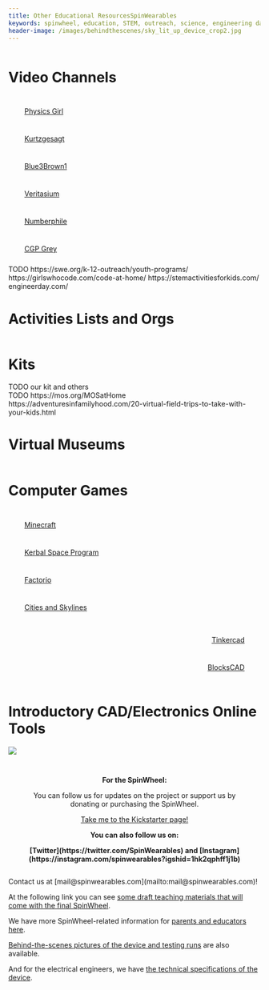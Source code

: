 ```yaml
---
title: Other Educational ResourcesSpinWearables
keywords: spinwheel, education, STEM, outreach, science, engineering day, electronics, computer science, physics
header-image: /images/behindthescenes/sky_lit_up_device_crop2.jpg
---
```


<script>
window.onload = function (){
  var lists = document.querySelectorAll('ul.other_resources');
  lists.forEach(function (ul){
    var elems = ul.querySelectorAll('li');
    elems.forEach(function (li){
      var img = li.querySelector('img');
      var a = li.querySelector('a');
      img.src = '/images/otherresourcespics/' + a.href.replace(/\//g,'.').replace(/:/g,'.') + '.png';
    });
  })
};
</script>
<style>
ul.other_resources {
  list-style-type: none;
  margin: 0;
  padding: 0;
}
ul.other_resources > li {
  display: flex;
  flex-direction: row;
  margin: 10px 0;
  align-items: center;
}
.row-small-reverse ul.other_resources > li {
  flex-direction: row-reverse;
}
ul.other_resources > li > img {
  max-width:30%;
  margin: 1rem;
}
</style>

<div class="row">
<div class="column">
<h1>Video Channels</h1>
</div>
<div class="column column-long">
<ul class="other_resources">
<li><img src=""> <p><a href="https://physicsgirl.org/">Physics Girl</a></p></li>
<li><img src=""> <p><a href="https://kurzgesagt.org/">Kurtzgesagt</a></p></li>
<li><img src=""> <p><a href="https://www.3blue1brown.com/">Blue3Brown1</a></p></li>
<li><img src=""> <p><a href="https://www.veritasium.com/">Veritasium</a></p></li>
<li><img src=""> <p><a href="https://www.numberphile.com/">Numberphile</a></p></li>
<li><img src=""> <p><a href="https://www.cgpgrey.com/">CGP Grey</a></p></li>
</ul>
</div>
</div>

<div class="row row-small-reverse">
<div class="column column-long">
TODO https://swe.org/k-12-outreach/youth-programs/ https://girlswhocode.com/code-at-home/ https://stemactivitiesforkids.com/ engineerday.com/  
</div>
<div class="column">
<h1>Activities Lists and Orgs</h1>
</div>
</div>

<div class="row">
<div class="column">
<h1>Kits</h1>
</div>
<div class="column column-long">
<ul class="other_resources">
TODO our kit and others
</ul>
</div>
</div>

<div class="row row-small-reverse">
<div class="column column-long">
TODO https://mos.org/MOSatHome https://adventuresinfamilyhood.com/20-virtual-field-trips-to-take-with-your-kids.html
</div>
<div class="column">
<h1>Virtual Museums</h1>
</div>
</div>

<div class="row">
<div class="column">
<h1>Computer Games</h1>
</div>
<div class="column column-long">
<ul class="other_resources">
<li><img src=""> <p><a href="https://www.minecraft.net/en-us/">Minecraft</a></p></li>
<li><img src=""> <p><a href="https://www.kerbalspaceprogram.com/">Kerbal Space Program</a></p></li>
<li><img src=""> <p><a href="https://www.factorio.com/">Factorio</a></p></li>
<li><img src=""> <p><a href="https://www.citiesskylines.com/">Cities and Skylines</a></p></li>
</ul>
</div>
</div>

<div class="row row-small-reverse">
<div class="column column-long">
<ul class="other_resources">
<li><img src=""> <p><a href="https://www.tinkercad.com/">Tinkercad</a></p></li>
<li><img src=""> <p><a href="https://www.blockscad3d.com/">BlocksCAD</a></p></li>
</ul>
</div>
<div class="column">
<h1>Introductory CAD/Electronics Online Tools</h1>
</div>
</div>

<div class="row row-small-reverse dark-transparent">
<div class="column column-long"><img src="/images/tree_keychain.jpg"></div>
<div class="column large-text">
<style>
#kickstarter {
  margin: auto;
  width: 90%;
  text-align: center;
  padding: 1em;
}

#kickstarter > a {
  margin: 0.2em;
  padding: 0.5em 1em;
  text-align: center;
  text-decoration: none;
}
</style>
<div id="kickstarter">
<p id="signup-form"><strong>For the SpinWheel:</strong></p>    
<p>You can follow us for updates on the project or support us by donating or purchasing the SpinWheel.</p>
<a href="https://www.kickstarter.com/projects/spinwheel/the-spinwheel-the-colorful-wearable-programming-kit" class="round-button">Take me to the Kickstarter page!</a>
<p><strong>You can also follow us on:</strong></p>
<p><strong>[Twitter](https://twitter.com/SpinWearables) and [Instagram](https://instagram.com/spinwearables?igshid=1hk2qphff1j1b)</strong></p>
</div>
</div>
</div>

<div class="row dark">
<div class="column">
Contact us at [mail@spinwearables.com](mailto:mail@spinwearables.com)!

At the following link you can see [some draft teaching materials that will come with the final SpinWheel](/book).
    
We have more SpinWheel-related information for [parents and educators here](/for_parents).

[Behind-the-scenes pictures of the device and testing runs](/behindthescenes) are also available.

And for the electrical engineers, we have [the technical specifications of the device](/specs).
</div>
</div>

